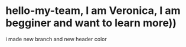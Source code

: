 # hello-my-team, I am Veronica, I am begginer and want to learn more))
i made new branch and new header color 
